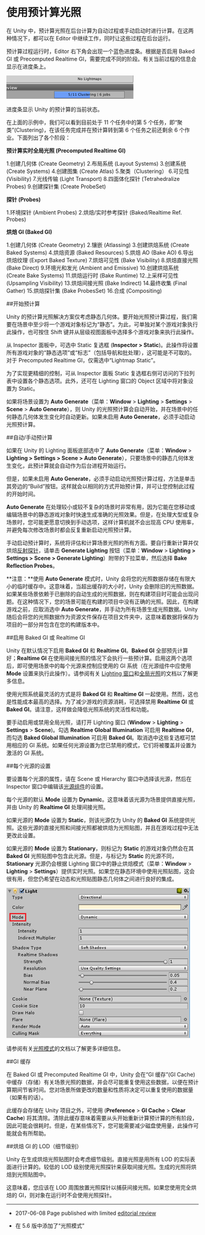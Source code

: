 # 使用预计算光照

在 Unity 中，预计算光照在后台计算为自动过程或手动启动时进行计算。在这两种情况下，都可以在 Editor 中继续工作，同时让这些过程在后台运行。

预计算过程运行时，Editor 右下角会出现一个蓝色进度条。根据是否启用 Baked GI 或 Precomputed Realtime GI，需要完成不同的阶段。有关当前过程的信息会显示在进度条上。

![](../uploads/GlobalIllumination/BakingJobs.png) 

进度条显示 Unity 的预计算的当前状态。

在上面的示例中，我们可以看到目前处于 11 个任务中的第 5 个任务，即“聚类”(Clustering)，在该任务完成并在预计算转到第 6 个任务之前还剩余 6 个作业。下面列出了各个阶段：

__预计算实时全局光照 (Precomputed Realtime GI)__

1.创建几何体 (Create Geometry)
2.布局系统 (Layout Systems)
3.创建系统 (Create Systems)
4.创建图集 (Create Atlas)
5.聚类（Clustering）
6.可见性 (Visibility)
7.光线传输 (Light Transport)
8.四面体化探针 (Tetrahedralize Probes)
9.创建探针集 (Create ProbeSet)
								
__探针 (Probes)__

1.环境探针 (Ambient Probes)
2.烘焙/实时参考探针 (Baked/Realtime Ref. Probes)

__烘焙 GI (Baked GI)__

1.创建几何体 (Create Geometry)
2.镶嵌 (Atlassing)
3.创建烘焙系统 (Create Baked Systems)
4.烘焙资源 (Baked Resources)
5.烘焙 AO (Bake AO)
6.导出烘焙纹理 (Export Baked Texture)
7.烘焙可见性 (Bake Visibility)
8.烘焙直接光照 (Bake Direct)
9.环境光和发光 (Ambient and Emissive)
10.创建烘焙系统 (Create Bake Systems)
11.烘焙运行时 (Bake Runtime)
12.上采样可见性 (Upsampling Visibility)
13.烘焙间接光照 (Bake Indirect)
14.最终收集 (Final Gather)
15.烘焙探针集 (Bake ProbesSet)
16.合成 (Compositing)

##开始预计算

Unity 的预计算光照解决方案仅考虑静态几何体。要开始光照预计算过程，我们需要在场景中至少将一个游戏对象标记为“静态”。为此，可单独对某个游戏对象执行此操作，也可按住 Shift 键并从层级视图面板中选择多个游戏对象来执行此操作。

从 Inspector 面板中，可选中 Static 复选框 (**Inspector > Static**)。此操作将设置所有游戏对象的“静态选项”或“标志”（包括导航和批处理），这可能是不可取的。对于 Precomputed Realtime GI，仅需选中“Lightmap Static”。

为了实现更精细的控制，可从 Inspector 面板 Static 复选框右侧可访问的下拉列表中设置各个静态选项。此外，还可在 Lighting 窗口的 Object 区域中将对象设置为 Static。

如果将场景设置为 __Auto Generate__（菜单：__Window__ > __Lighting__ > __Settings__ > __Scene__ > __Auto Generate__），则 Unity 的光照预计算会自动开始，并在场景中的任何静态几何体发生变化时自动更新。如果未启用 __Auto Generate__，必须手动启动光照预计算。

##自动/手动预计算

如果在 Unity 的 Lighting 面板底部选中了 __Auto Generate__（菜单：__Window__ > __Lighting > Settings > Scene > Auto Generate__），只要场景中的静态几何体发生变化，此预计算就会自动作为后台进程开始运行。

但是，如果未启用 __Auto Generate__，必须手动启动光照预计算过程，方法是单击其旁边的“Build”按钮。这样就会以相同的方式开始预计算，并可让您控制此过程的开始时间。

__Auto Generate__ 在处理较小或较不复杂的场景时非常有用，因为它能在您移动或编辑场景中的静态游戏对象时快速生成准确的光照效果。但是，在处理大型或复杂场景时，您可能更愿意切换到手动选项，这样计算机就不会出现高 CPU 使用率，并避免每次修改场景时都会反复重新启动光照预计算。

手动启动预计算时，系统将评估和计算场景光照的所有方面。要自行重新计算并仅烘焙[反射探针](class-ReflectionProbe.html)，请单击 __Generate Lighting__ 按钮（菜单：__Window__ > __Lighting > Settings > Scene > Generate Lighting__）附带的下拉菜单，然后选择 __Bake Reflection Probes__。

**注意：**使用 __Auto Generate__ 模式时，Unity 会将您的光照数据存储在有限大小的临时缓存中。这意味着，当超出缓存的大小时，Unity 会删除旧的光照数据。如果某些场景依赖于已删除的自动生成的光照数据，则在构建项目时可能会出现问题。在这种情况下，您的场景可能在构建的项目中没有正确的光照。因此，在构建游戏之前，应取消选中 __Auto Generate__，并手动为所有场景生成光照数据。Unity 随后会将您的光照数据作为资源文件保存在项目文件夹中，这意味着数据将保存为项目的一部分并包含在您的构建版本中。

##启用 Baked GI 或 Realtime GI

Unity 在默认情况下启用 __Baked GI__ 和 __Realtime GI__。__Baked GI__ 全部预先计算好；__Realtime GI__ 在使用间接光照的情况下会执行一些预计算。启用这两个选项后，即可使用场景中的每个光源来控制应使用的 GI 系统（在光源组件中应使用 __Mode__ 设置来执行此操作）。请参阅有关 [Lighting 窗口](GlobalIllumination.html)和[全局光照](GIIntro.html)的文档以了解更多信息。

使用光照系统最灵活的方式是将 __Baked GI__ 和 __Realtime GI__ 一起使用。然而，这也是性能成本最高的选择。为了减少游戏的资源消耗，可选择禁用 __Realtime GI__ 或 __Baked GI__。请注意，这样做会降低光照系统的灵活性和功能。

要手动启用或禁用全局光照，请打开 Lighting 窗口 (__Window__ > __Lighting__ > __Settings__ > __Scene__)。勾选 __Realtime Global Illumination__ 可启用 __Realtime GI__，而勾选 __Baked Global Illumination__ 可启用 __Baked GI__。取消选中这些复选框可禁用相应的 GI 系统。如果任何光源设置为您已禁用的模式，它们将被覆盖并设置为激活的 GI 系统。

##每个光源的设置

要设置每个光源的属性，请在 Scene 或 Hierarchy 窗口中选择该光源，然后在 Inspector 窗口中编辑该[光源组件](class-Light.html)的设置。

每个光源的默认 __Mode__ 设置为 __Dynamic__。这意味着该光源为场景提供直接光照，并由 Unity 的 __Realtime GI__ 处理间接光照。

如果光源的 __Mode__ 设置为 __Static__，则该光源仅为 Unity 的 __Baked GI__ 系统提供光照。这些光源的直接光照和间接光照都被烘焙为光照贴图，并且在游戏过程中无法更改此设置。

如果光源的 __Mode__ 设置为 __Stationary__，则标记为 __Static__ 的游戏对象仍然会在其 __Baked GI__ 光照贴图中包含此光源。但是，与标记为 __Static__ 的光源不同，__Stationary__ 光源仍会根据 Lighting 窗口中的静止烘焙模式（菜单：__Window__ > __Lighting__ > __Settings__）提供实时光照。如果您在静态环境中使用光照贴图，这会很有用，但您仍希望在动态和光照贴图静态几何体之间进行良好的集成。

![__Mode__ 设置为 __Dynamic__ 的方向光。](../uploads/GlobalIllumination/LightBakingType.png)

请参阅有关[光照模式](https://docs.google.com/document/d/116JvLXljfbdfllOLlyzVvWmNWpbUwcYKV16blVHuS2E/edit?usp=sharing)的文档以了解更多详细信息。

##GI 缓存

在 Baked GI 或 Precomputed Realtime GI 中，Unity 会在“GI 缓存”(GI Cache) 中缓存（存储）有关场景光照的数据，并会尽可能重复使用这些数据，以便在预计算期间节省时间。您对场景所做更改的数量和性质将决定可以重复使用的数据量（如果有的话）。

此缓存会存储在 Unity 项目之外，可使用 (__Preference__ > __GI Cache__ > __Clear Cache__) 将其清除。清除此缓存意味着需要从头开始重新计算预计算的所有阶段，因此可能会很耗时。但是，在某些情况下，您可能需要减少磁盘使用量，此操作可能就会有所帮助。

##烘焙 GI 的 LOD（细节级别）

Unity 在生成烘焙光照贴图时会考虑细节级别。直接光照是用所有 LOD 的实际表面进行计算的。较低的 LOD 级别使用光照探针来获取间接光照。生成的光照将烘焙到光照贴图中。

这意味着，您应该在 LOD 周围放置光照探针以捕获间接光照。如果您使用完全烘焙的 GI，则对象在运行时不会使用光照探针。

---

* <span class="page-edit"> 2017-06-08  Page published with limited [editorial review](DocumentationEditorialReview.html)
</span>

* <span class="page-history">在 5.6 版中添加了“光照模式”</span>
